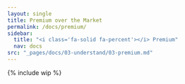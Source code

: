 ```yaml
---
layout: single
title: Premium over the Market
permalink: /docs/premium/
sidebar:
  title: "<i class='fa-solid fa-percent'></i> Premium"
  nav: docs
src: "_pages/docs/03-understand/03-premium.md"
---
```


{% include wip %}